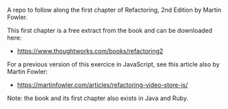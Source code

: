 A repo to follow along the first chapter of Refactoring, 2nd Edition by Martin
Fowler.

This first chapter is a free extract from the book and can be downloaded here:

- <https://www.thoughtworks.com/books/refactoring2>

For a previous version of this exercice in JavaScript, see this article also by Martin Fowler:

- <https://martinfowler.com/articles/refactoring-video-store-js/>

Note: the book and its first chapter also exists in Java and Ruby.
